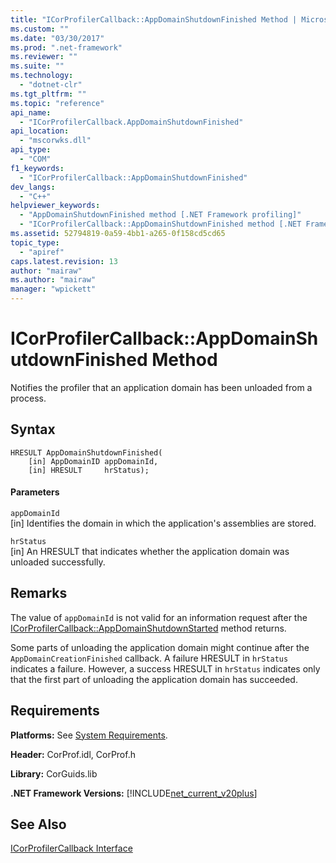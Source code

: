 ```yaml
---
title: "ICorProfilerCallback::AppDomainShutdownFinished Method | Microsoft Docs"
ms.custom: ""
ms.date: "03/30/2017"
ms.prod: ".net-framework"
ms.reviewer: ""
ms.suite: ""
ms.technology: 
  - "dotnet-clr"
ms.tgt_pltfrm: ""
ms.topic: "reference"
api_name: 
  - "ICorProfilerCallback.AppDomainShutdownFinished"
api_location: 
  - "mscorwks.dll"
api_type: 
  - "COM"
f1_keywords: 
  - "ICorProfilerCallback::AppDomainShutdownFinished"
dev_langs: 
  - "C++"
helpviewer_keywords: 
  - "AppDomainShutdownFinished method [.NET Framework profiling]"
  - "ICorProfilerCallback::AppDomainShutdownFinished method [.NET Framework profiling]"
ms.assetid: 52794819-0a59-4bb1-a265-0f158cd5cd65
topic_type: 
  - "apiref"
caps.latest.revision: 13
author: "mairaw"
ms.author: "mairaw"
manager: "wpickett"
---
```

# ICorProfilerCallback::AppDomainShutdownFinished Method
Notifies the profiler that an application domain has been unloaded from a process.  
  
## Syntax  
  
```  
HRESULT AppDomainShutdownFinished(  
    [in] AppDomainID appDomainId,  
    [in] HRESULT     hrStatus);  
```  
  
#### Parameters  
 `appDomainId`  
 [in] Identifies the domain in which the application's assemblies are stored.  
  
 `hrStatus`  
 [in] An HRESULT that indicates whether the application domain was unloaded successfully.  
  
## Remarks  
 The value of `appDomainId` is not valid for an information request after the [ICorProfilerCallback::AppDomainShutdownStarted](../../../../docs/framework/unmanaged-api/profiling/icorprofilercallback-appdomainshutdownstarted-method.md) method returns.  
  
 Some parts of unloading the application domain might continue after the `AppDomainCreationFinished` callback. A failure HRESULT in `hrStatus` indicates a failure. However, a success HRESULT in `hrStatus` indicates only that the first part of unloading the application domain has succeeded.  
  
## Requirements  
 **Platforms:** See [System Requirements](../../../../docs/framework/get-started/system-requirements.md).  
  
 **Header:** CorProf.idl, CorProf.h  
  
 **Library:** CorGuids.lib  
  
 **.NET Framework Versions:** [!INCLUDE[net_current_v20plus](../../../../includes/net-current-v20plus-md.md)]  
  
## See Also  
 [ICorProfilerCallback Interface](../../../../docs/framework/unmanaged-api/profiling/icorprofilercallback-interface.md)